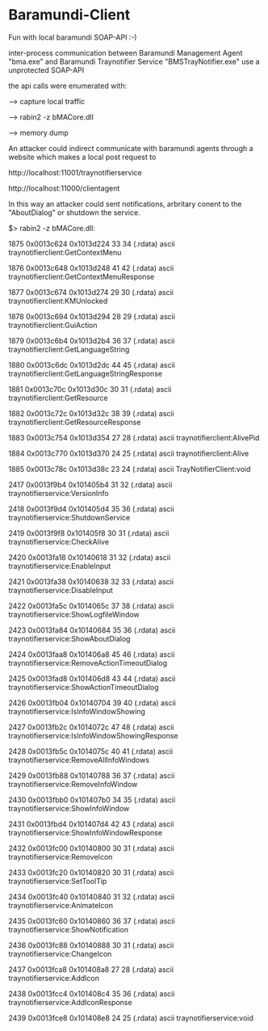 # Baramundi-Client
Fun with local baramundi SOAP-API :-)
 
inter-process communication between Baramundi Management Agent "bma.exe" and  Baramundi Traynotifier Service "BMSTrayNotifier.exe" use a unprotected SOAP-API
 
 the api calls were enumerated with:
 
--> capture local traffic

--> rabin2 -z bMACore.dll

--> memory dump

An attacker could indirect communicate with baramundi agents through a website which makes a local post request to 

http://localhost:11001/traynotifierservice

http://localhost:11000/clientagent

In this way an attacker could sent notifications, arbritary conent to the "AboutDialog" or shutdown the service.


$> rabin2 -z bMACore.dll:

1875 0x0013c624 0x1013d224  33  34 (.rdata) ascii traynotifierclient:GetContextMenu

1876 0x0013c648 0x1013d248  41  42 (.rdata) ascii traynotifierclient:GetContextMenuResponse

1877 0x0013c674 0x1013d274  29  30 (.rdata) ascii traynotifierclient:KMUnlocked

1878 0x0013c694 0x1013d294  28  29 (.rdata) ascii traynotifierclient:GuiAction

1879 0x0013c6b4 0x1013d2b4  36  37 (.rdata) ascii traynotifierclient:GetLanguageString

1880 0x0013c6dc 0x1013d2dc  44  45 (.rdata) ascii traynotifierclient:GetLanguageStringResponse

1881 0x0013c70c 0x1013d30c  30  31 (.rdata) ascii traynotifierclient:GetResource

1882 0x0013c72c 0x1013d32c  38  39 (.rdata) ascii traynotifierclient:GetResourceResponse

1883 0x0013c754 0x1013d354  27  28 (.rdata) ascii traynotifierclient:AlivePid

1884 0x0013c770 0x1013d370  24  25 (.rdata) ascii traynotifierclient:Alive

1885 0x0013c78c 0x1013d38c  23  24 (.rdata) ascii TrayNotifierClient:void

2417 0x0013f9b4 0x101405b4  31  32 (.rdata) ascii traynotifierservice:VersionInfo

2418 0x0013f9d4 0x101405d4  35  36 (.rdata) ascii traynotifierservice:ShutdownService

2419 0x0013f9f8 0x101405f8  30  31 (.rdata) ascii traynotifierservice:CheckAlive

2420 0x0013fa18 0x10140618  31  32 (.rdata) ascii traynotifierservice:EnableInput

2421 0x0013fa38 0x10140638  32  33 (.rdata) ascii traynotifierservice:DisableInput

2422 0x0013fa5c 0x1014065c  37  38 (.rdata) ascii traynotifierservice:ShowLogfileWindow

2423 0x0013fa84 0x10140684  35  36 (.rdata) ascii traynotifierservice:ShowAboutDialog

2424 0x0013faa8 0x101406a8  45  46 (.rdata) ascii traynotifierservice:RemoveActionTimeoutDialog

2425 0x0013fad8 0x101406d8  43  44 (.rdata) ascii traynotifierservice:ShowActionTimeoutDialog

2426 0x0013fb04 0x10140704  39  40 (.rdata) ascii traynotifierservice:IsInfoWindowShowing

2427 0x0013fb2c 0x1014072c  47  48 (.rdata) ascii traynotifierservice:IsInfoWindowShowingResponse

2428 0x0013fb5c 0x1014075c  40  41 (.rdata) ascii traynotifierservice:RemoveAllInfoWindows

2429 0x0013fb88 0x10140788  36  37 (.rdata) ascii traynotifierservice:RemoveInfoWindow

2430 0x0013fbb0 0x101407b0  34  35 (.rdata) ascii traynotifierservice:ShowInfoWindow

2431 0x0013fbd4 0x101407d4  42  43 (.rdata) ascii traynotifierservice:ShowInfoWindowResponse

2432 0x0013fc00 0x10140800  30  31 (.rdata) ascii traynotifierservice:RemoveIcon

2433 0x0013fc20 0x10140820  30  31 (.rdata) ascii traynotifierservice:SetToolTip

2434 0x0013fc40 0x10140840  31  32 (.rdata) ascii traynotifierservice:AnimateIcon

2435 0x0013fc60 0x10140860  36  37 (.rdata) ascii traynotifierservice:ShowNotification

2436 0x0013fc88 0x10140888  30  31 (.rdata) ascii traynotifierservice:ChangeIcon

2437 0x0013fca8 0x101408a8  27  28 (.rdata) ascii traynotifierservice:AddIcon

2438 0x0013fcc4 0x101408c4  35  36 (.rdata) ascii traynotifierservice:AddIconResponse

2439 0x0013fce8 0x101408e8  24  25 (.rdata) ascii traynotifierservice:void
